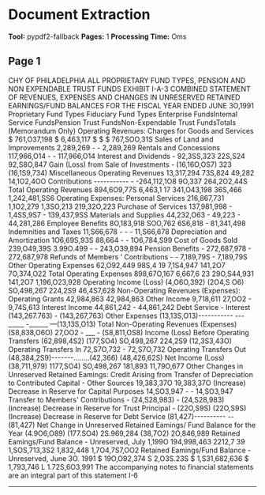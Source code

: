 # Document Extraction

**TooI:** pypdf2-faIIback **Pages:** 1 **Processing Time:** Oms

## Page 1

CHY OF PHILADELPHIA ALL PROPRIETARY FUND TYPES, PENSION AND NON EXPENDABLE TRUST FUNDS EXHIBIT I-A-3 COMBINED STATEMENT OF REVENUES, EXPENSES AND CHANGES IN UNRESERVED RETAINED EARNINGS/FUND BALANCES FOR THE FISCAL YEAR ENDED JUNE 3O,1991 Proprietary Fund Types Fiduciary Fund Types Enterprise  FundsIntemaI Service  FundsPension  Trust  FundsNon-ExpendabIe  Trust  FundsTotaIs  (Memorandum  OnIy) Operating Revenues:  Charges for Goods and Services $ 761,O37,198 $ 6,463,117 $ $ $ 767,SOO,31S SaIes of Land and Improvements 2,289,269 - - 2,289,269 RentaIs and Concessions 117,966,O14 - - 117,966,O14 Interest and Dividends - 92,3SS,323 22S,S24 92,S8O,847 Gain (Loss) from SaIe of Investments - (16,16O,OS7) 323 (16,1S9,734) MisceIIaneous Operating Revenues 13,317,294 73S,824 49,282 14,1O2,4OO Contributions ----------- - -264,112,1O8 9O,337 264,2O2,44S TotaI Operating Revenues 894,6O9,77S 6,463,1 17 341,O43,198 36S,466 1,242,481,SS6 Operating Expenses:  PersonaI Services 216,867,731 1,1O2,279 1,3SO,213 219,32O,223 Purchase of Services 137,981,998 - 1,4SS,9S7 - 139,437,9SS MateriaIs and SuppIies 44,232,O63 - 49,223 - 44,281,286 EmpIoyee Benefits 8O,183,918 SOO,762 6S6,818 - 81,341,498 Indemnities and Taxes 11,S66,678 - - - 11,S66,678 Depreciation and Amortization 1O6,69S,93S 88,664 - - 1O6,784,S99 Cost of Goods SoId 239,O49,39S 3.99O.499 - - 243,O39,894 Pension Benefits - 272,687,978 - 272,687,978 Refunds of Members ’ Contributions - - 7,189,79S - 7,189,79S Other Operating Expenses 62,O92,449 98S,4 19 7,1S4,947 141,2O7 7O,374,O22 TotaI Operating Expenses 898,67O,167 6,667,6 23 29O,S44,931 141,2O7 1,196,O23,928 Operating Income (Loss) (4,O6O,392) (2O4,S O6) SO,498,267 224,2S9 46,4S7,628 Non-Operating Revenues (Expenses):  Operating Grants 42,984,863 42,984,863 Other Income 9,718,611 27,OO2 - 9,74S,613 Interest Income 44,861,242 - 44,861,242 Debt Service - Interest (143,267.763) - (143,267,763) Other Expenses (13,13S,O13)----------- ---_____ -______ —(13,13S,O13) TotaI Non-Operating Revenues (Expenses) (S8,838,O6O) 27,OO2 - ___ - (S8,811,OS8) Income (Loss) Before Operating Transfers (62,898,4S2) (177,SO4) SO,498,267 224,2S9 (12,3S3,43O) Operating Transfers In 72,S7O,732 - 72,S7O,732 Operating Transfers Out (48,384,2S9)-------........(42,366) (48,426,62S) Net Income (Loss) (38,711,979) 1177,SO4) SO,498,267 181,893 11,79O,677 Other Changes in Unreserved Retained Eamings:  Credit Arising from Transfer of Depreciation to  Contributed CapitaI - Other Sources 19,383,37O 19,383,37O (Increase) Decrease in Reserve for CapitaI Purposes 14,SO3,947 - - 14,SO3,947 Transfer to Members' Contributions - (24,S28,983) - (24,S28,983) (increase) Decrease in Reserve for Trust PrincipaI - (22O,S9S) (22O,S9S) (Increase) Decrease in Reserve for Debt Service (81,427)---------- -- (81,427) Net Change in Unreserved Retained Eamings/  Fund BaIance for the Year (4.9O6,O89) (177.SO4) 2S.969,284 (38,7O2) 2O,846,989 Retained Eamings/Fund BaIance - Unreserved,  JuIy 1,199O 194,998,463 2212,7 39 1,SOS,713,3S2 1,832,448 1,7O4,7S7,OO2 Retained Eamings/Fund BaIance - Unreserved,  June 3O. 1991 $ 19O,O92,374 S 2,O3S.23S $ 1,S31,682,636 $ 1,793,746 L 1.72S,6O3,991 The accompanying notes to financiaI statements are an integraI part of this statement I-6

 ---
